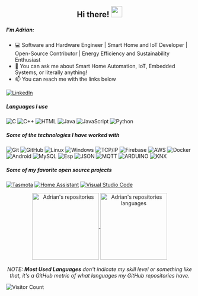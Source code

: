 <!-- Profile README FILE for GitHub.

### Hi there 👋

**ascillato/ascillato** is a ✨ _special_ ✨ repository because its `README.md` (this file) appears on your GitHub profile.

Profile example: https://github.com/Lunox-code
Profile example code: https://github.com/Lunox-code/Lunox-code
more Profile options at: https://github.com/anuraghazra/github-readme-stats
more Profile examples at: https://github.com/kautukkundan/Awesome-Profile-README-templates

Here are some ideas to get you started:

- 🔭 I’m currently working on ...
- 🌱 I’m currently learning ...
- 👯 I’m looking to collaborate on ...
- 🤔 I’m looking for help with ...
- 💬 Ask me about ...
- 📫 How to reach me: ...
- 😄 Pronouns: ...
- ⚡ Fun fact: ...
-->


<!-- Title -->
<h2 align="center">Hi there! 
  <img src="https://raw.githubusercontent.com/iampavangandhi/iampavangandhi/master/gifs/Hi.gif" 
       width="30px">
</h2>

##### I'm Adrian:

- 💻 Software and Hardware Engineer | Smart Home and IoT Developer | Open-Source Contributor | Energy Efficiency and Sustainability Enthusiast
- :speech_balloon: You can ask me about Smart Home Automation, IoT, Embedded Systems, or literally anything!
- :mailbox: You can reach me with the links below

[![LinkedIn](https://img.shields.io/badge/-LINKEDIN-0077B5?style=for-the-badge&logo=linkedin&logoColor=white)](https://www.linkedin.com/in/adrian-scillato/)

##### Languages I use

![C](https://img.shields.io/badge/-C-000000?style=flat&logo=c)
![C++](https://img.shields.io/badge/-C++-000000?style=flat&logo=c%2B%2B)
![HTML](https://img.shields.io/badge/-HTML-000000?style=flat&logo=html)
![Java](https://img.shields.io/badge/-Java-000000?style=flat&logo=java)
![JavaScript](https://img.shields.io/badge/-JavaScript-000000?style=flat&logo=javascript)
![Python](https://img.shields.io/badge/-Python-000000?style=flat&logo=python)

##### Some of the technologies I have worked with

![Git](https://img.shields.io/badge/-Git-222222?style=flat&logo=git&logoColor=F05032)
![GitHub](https://img.shields.io/badge/-GitHub-222222?style=flat&logo=github&logoColor=181717)
![Linux](https://img.shields.io/badge/-Linux-222222?style=flat&logo=linux&logoColor=FCC624)
![Windows](https://img.shields.io/badge/-Windows-222222?style=flat&logo=windows)
![TCP/IP](https://img.shields.io/badge/-WiFi%20&%20TCP/IP-222222?style=flat&logo=cisco&logoColor=white)
![Firebase](https://img.shields.io/badge/-Firebase-222222?style=flat&logo=Firebase)
![AWS](https://img.shields.io/badge/-AWS-222222?style=flat&logo=Amazon)
![Docker](https://img.shields.io/badge/-Docker-222222?style=flat&logo=Docker)
![Android](https://img.shields.io/badge/-Android-222222?style=flat&logo=android)
![MySQL](https://img.shields.io/badge/-MySQL-000000?style=flat&logo=mysql)
![Esp](https://img.shields.io/badge/-ESP8266%20&%20ESP32-222222?style=flat&logo=espressif)
![JSON](https://img.shields.io/badge/-JSON-222222?style=flat&logo=json)
![MQTT](https://img.shields.io/badge/-MQTT-222222?style=flat&logo=mqtt)
![ARDUINO](https://img.shields.io/badge/-Arduino-222222?style=flat&logo=arduino)
![KNX](https://img.shields.io/badge/-KNX-222222?style=flat&logo=KNX)

##### Some of my favorite open source projects

[![Tasmota](https://img.shields.io/badge/-Tasmota-444444?style=flat&logo=Tasmota)](http://tasmota.com)
[![Home Assistant](https://img.shields.io/badge/-Home%20Assistant-444444?style=flat&logo=homeassistant)](https://www.home-assistant.io/)
[![Visual Studio Code](https://img.shields.io/badge/-VSCode-444444?style=flat&logo=visual-studio-code&logoColor=007ACC)](https://github.com/microsoft/vscode)


<!-- GitHub Stats -->
<p align="center">
  <a href="https://github.com/ascillato?tab=repositories">
    <img height="180em" img align="center" src="https://github-readme-stats.vercel.app/api?username=ascillato&count_private=true&show_icons=true&include_all_commits=true&title_color=81a1c0&icon_color=79ff97&text_color=d5dbe6&bg_color=2e3440" alt="Adrian's repositories" />
    <img height="180em" img align="center" src="https://github-readme-stats.vercel.app/api/top-langs/?username=ascillato&layout=compact&langs_count=10&title_color=81a1c0&icon_color=79ff97&text_color=d5dbe6&bg_color=2e3440" alt="Adrian's repositories languages" />
  </a>
  <br/>
  <br/>
  <em>NOTE: <b>Most Used Languages</b> don't indicate my skill level or something like that, it's a GitHub metric of what languages my GitHub repositories have.</em>
</p>

![Visitor Count](https://page-views.glitch.me/badge?page_id=ascillato_readme)                                            
                                            
                                            
<!-- To Do Ideas
Add Projects

[![Telegram](https://img.shields.io/badge/-TELEGRAM-2CA5E0?style=for-the-badge&logo=telegram&logoColor=white)](https://t.me/adamalston)
[![Gmail](https://img.shields.io/badge/-GMAIL-D14836?style=for-the-badge&logo=gmail&logoColor=white)](mailto:aalston9@gmail.com)
[![adamalston.com](https://img.shields.io/badge/-ADAMALSTON.COM-000000?style=for-the-badge&logo=react&logoColor=white)](https://www.adamalston.com/)

-->                                          

